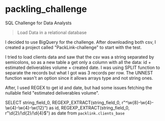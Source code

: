 # packling_challenge

SQL Challenge for Data Analysts

> Load Data in a relational database

I decided to use BigQuery for the challenge. After downloading both csv, I created a project called "PackLink-challenge" to start with the test. 

I tried to load clients data and saw that the csv was a string separated by semicolons, so as a new table a get only a column with all the data: id + estimated deliverables volume + created date. I was using SPLIT function to separate the records but what I got was 3 records per row. The UNNEST function wasn't an option since it allows arrays type and not string ones. 

After, I used REGEX to get id and date, but had some issues fetching the nullable field "estimated deliverables volume".

SELECT string_field_0,
REGEXP_EXTRACT(string_field_0, r"^\w{8}-\w{4}-\w{4}-\w{4}-\w{12}") as id,
REGEXP_EXTRACT(string_field_0, r"\d{2}\/\d{2}\/\d{4}$") as date
from  `packlink.clients_base` 